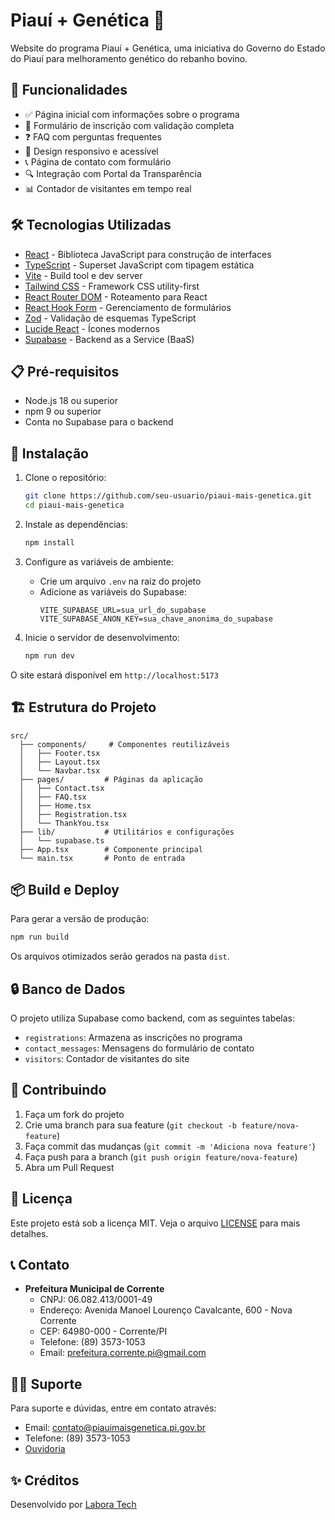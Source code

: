 # Piauí + Genética 🐄

Website do programa Piauí + Genética, uma iniciativa do Governo do Estado do Piauí para melhoramento genético do rebanho bovino.

## 🌟 Funcionalidades

- ✅ Página inicial com informações sobre o programa
- 📝 Formulário de inscrição com validação completa
- ❓ FAQ com perguntas frequentes
- 📱 Design responsivo e acessível
- 📞 Página de contato com formulário
- 🔍 Integração com Portal da Transparência
- 📊 Contador de visitantes em tempo real

## 🛠️ Tecnologias Utilizadas

- [React](https://reactjs.org/) - Biblioteca JavaScript para construção de interfaces
- [TypeScript](https://www.typescriptlang.org/) - Superset JavaScript com tipagem estática
- [Vite](https://vitejs.dev/) - Build tool e dev server
- [Tailwind CSS](https://tailwindcss.com/) - Framework CSS utility-first
- [React Router DOM](https://reactrouter.com/) - Roteamento para React
- [React Hook Form](https://react-hook-form.com/) - Gerenciamento de formulários
- [Zod](https://zod.dev/) - Validação de esquemas TypeScript
- [Lucide React](https://lucide.dev/) - Ícones modernos
- [Supabase](https://supabase.com/) - Backend as a Service (BaaS)

## 📋 Pré-requisitos

- Node.js 18 ou superior
- npm 9 ou superior
- Conta no Supabase para o backend

## 🚀 Instalação

1. Clone o repositório:
   ```bash
   git clone https://github.com/seu-usuario/piaui-mais-genetica.git
   cd piaui-mais-genetica
   ```

2. Instale as dependências:
   ```bash
   npm install
   ```

3. Configure as variáveis de ambiente:
   - Crie um arquivo `.env` na raiz do projeto
   - Adicione as variáveis do Supabase:
     ```
     VITE_SUPABASE_URL=sua_url_do_supabase
     VITE_SUPABASE_ANON_KEY=sua_chave_anonima_do_supabase
     ```

4. Inicie o servidor de desenvolvimento:
   ```bash
   npm run dev
   ```

O site estará disponível em `http://localhost:5173`

## 🏗️ Estrutura do Projeto

```
src/
  ├── components/     # Componentes reutilizáveis
  │   ├── Footer.tsx
  │   ├── Layout.tsx
  │   └── Navbar.tsx
  ├── pages/         # Páginas da aplicação
  │   ├── Contact.tsx
  │   ├── FAQ.tsx
  │   ├── Home.tsx
  │   ├── Registration.tsx
  │   └── ThankYou.tsx
  ├── lib/           # Utilitários e configurações
  │   └── supabase.ts
  ├── App.tsx        # Componente principal
  └── main.tsx       # Ponto de entrada
```

## 📦 Build e Deploy

Para gerar a versão de produção:

```bash
npm run build
```

Os arquivos otimizados serão gerados na pasta `dist`.

## 🔒 Banco de Dados

O projeto utiliza Supabase como backend, com as seguintes tabelas:

- `registrations`: Armazena as inscrições no programa
- `contact_messages`: Mensagens do formulário de contato
- `visitors`: Contador de visitantes do site

## 🤝 Contribuindo

1. Faça um fork do projeto
2. Crie uma branch para sua feature (`git checkout -b feature/nova-feature`)
3. Faça commit das mudanças (`git commit -m 'Adiciona nova feature'`)
4. Faça push para a branch (`git push origin feature/nova-feature`)
5. Abra um Pull Request

## 📝 Licença

Este projeto está sob a licença MIT. Veja o arquivo [LICENSE](LICENSE) para mais detalhes.

## 📞 Contato

- **Prefeitura Municipal de Corrente**
  - CNPJ: 06.082.413/0001-49
  - Endereço: Avenida Manoel Lourenço Cavalcante, 600 - Nova Corrente
  - CEP: 64980-000 - Corrente/PI
  - Telefone: (89) 3573-1053
  - Email: prefeitura.corrente.pi@gmail.com

## 🙋‍♂️ Suporte

Para suporte e dúvidas, entre em contato através:
- Email: contato@piauimaisgenetica.pi.gov.br
- Telefone: (89) 3573-1053
- [Ouvidoria](http://transparencia.corrente.pi.gov.br/corrente/servicosonline/ouvidoria)

## ✨ Créditos

Desenvolvido por [Labora Tech](https://www.instagram.com/labora_tech/)